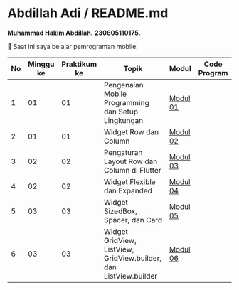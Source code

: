# Abdillah Adi / README.md

**Muhammad Hakim Abdillah.**
**230605110175.**

📘 Saat ini saya belajar pemrograman mobile:

| No | Minggu ke | Praktikum ke | Topik                                               | Modul      | Code Program      |
|----|-----------|--------------|----------------------------------------------------|------------|----------------------|
| 1  | 01        | 01           | Pengenalan Mobile Programming dan Setup Lingkungan | [Modul 01](#) | |
| 2  | 01        | 01           | Widget Row dan Column                               | [Modul 02](#) |  |
| 3  | 02        | 02           | Pengaturan Layout Row dan Column di Flutter        | [Modul 03](#) |  |
| 4  | 02        | 02           | Widget Flexible dan Expanded                        | [Modul 04](#) |  |
| 5  | 03        | 03           | Widget SizedBox, Spacer, dan Card                   | [Modul 05](#) | |
| 6  | 03        | 03           | Widget GridView, ListView, GridView.builder, dan ListView.builder | [Modul 06](#) |  |

